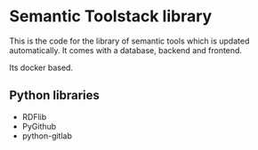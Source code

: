 # Semantic Toolstack library

This is the code for the library of semantic tools which is updated automatically. It comes with a database, backend and frontend.

Its docker based.

## Python libraries

* RDFlib
* PyGithub
* python-gitlab